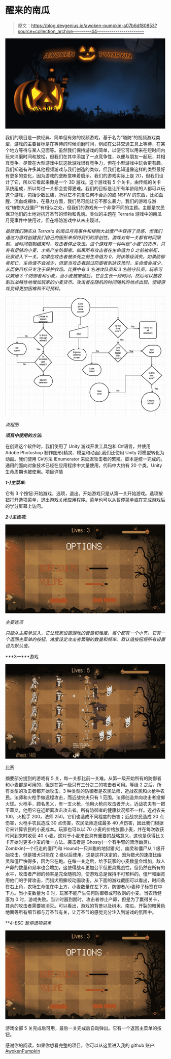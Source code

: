 # 醒来的南瓜

> 原文：<https://blog.devgenius.io/awoken-pumpkin-a07b6df80853?source=collection_archive---------44----------------------->

![](img/7635c496bbde3085f89722dcfe0af006.png)

我们的项目是一款经典、简单但有效的视频游戏，基于名为“塔防”的视频游戏类型，游戏的主要目标是在等待的时候消磨时间，例如在公共交通工具上等待，在某个地方等待与某人见面等。虽然我们保持游戏的简单，以便它可以用来在短时间内玩来消磨时间和放松，但我们在其中添加了一点竞争性，以便与朋友一起玩，并相互竞争。尽管在大型游戏中玩这款游戏很有竞争力，但在小型游戏中玩会更有趣。我们知道有许多其他视频游戏与我们创造的类似，但我们也知道像这样的类型最好有更多的变化，因为游戏的垄断意味着启示。我们的游戏实际上是 2D，但我们设计了它，所以它看起来像是一个 3D 游戏。这个游戏有 5 个关卡，由传统的关卡系统组成，所以每过一关都会变得更难。我们的目标是让所有年龄段的人都可以玩这个游戏，包括少数民族，所以它不包含任何不合适的或 NSFW 的东西，比如血腥、流血或裸体，在暴力方面，我们尽可能让它不那么暴力。我们的游戏与游戏“植物大战僵尸”有相似之处，但我们的游戏有一个非常不同的主题。主题是农民保卫他们的土地对抗万圣节的怪物和鬼魂。类似的主题在 Terraria 游戏中的南瓜月亮事件中使用过，但在塔防游戏中从未出现过。

*虽然我们确实从 Terraria 的南瓜月亮事件和植物大战僵尸中获得了灵感，但我们通过为游戏创建我们自己的图形来保持我们的原创性。游戏对每一关都有时间限制，当时间限制结束时，攻击者停止攻击。这个游戏有一种叫做“小麦”的货币，只有有足够的小麦，才能产生防御者。如果所有攻击者在生命值为 0 之前被杀死，玩家进入下一关。如果在攻击者被杀死之前生命值为 0，则该等级消失。如果防御者死亡，生命值不会减少，但是当攻击者越过防御者到达农场时，生命值会减少，从而使目标只专注于保护农场。比赛中有 3 名进攻队员和 3 名防守队员。玩家可以繁殖 3 个防御者和小麦，当小麦被繁殖后，它会生长一段时间，然后可以被收割以战略性地增加玩家的小麦货币。攻击者在随机的时间随机的地点出现，使得游戏变得更加困难和不可预料。*

![](img/aa0c517e21b407165e2ac77a68d8f66f.png)

*流程图*

***项目中使用的方法:***

在创建这个软件时，我们使用了 Unity 游戏开发工具包和 C#语言，并使用 Adobe Photoshop 制作图形(精灵、模型和动画),我们还使用 Unity 将模型转化为动画。我们使用 C#方法 IEnumerator 来延迟攻击者的繁殖。脚本是统一完成的。通用的面向对象技术已经在应用程序中大量使用，代码中大约有 20 个类。Unity 生命周期也被使用。项目详情

***1-)主菜单:***

它有 3 个按钮:开始游戏，选项，退出。开始游戏只是从第一关开始游戏。选项按钮打开选项菜单，退出游戏关闭应用程序。菜单也可以从暂停菜单或在完成游戏后的学分屏幕上访问。

***2-)主选项:***

![](img/fb2ad13ab6a020606e913d9bff0dfb3b.png)

*主要选项*

*只能从主菜单进入，它让玩家设置游戏的音量和难度。每个都有一个小节。它有一个返回主菜单的按钮。难度设定攻击者繁殖的数量和频率。默认值按钮将所有设置设为默认值。*

***3—***游戏

![](img/d34010f9746076aace17c4f47dae3fbc.png)

比赛

摘要部分提到的游戏有 5 关，每一关都比前一关难。从第一级开始所有的防御者和小麦都是可用的，但是在第一级只有三分之二的攻击者可用。等级 2 之后，所有类型的攻击者都开始攻击。3 种类型的防御者是农民法师，近战农民和火枪手农民。法师和火枪手做远程攻击，而近战农夫只有 1 范围。法师创造并向攻击者投掷火球。火枪手，顾名思义，有一支火枪，他用火枪向攻击者开火。近战农夫有一把干草叉，他用它在近距离攻击攻击者。所有防御者的健康状况都不一样。近战农夫 100，火枪手 200，法师 250。它们也造成不同程度的伤害；近战农民造成 20 点伤害，火枪手农民造成 30 点伤害，农民法师造成最多 40 点伤害，因此我们根据它来计算农民的小麦成本。玩家也可以以 70 小麦的价格放置小麦，并在每次收获时间到来时收获 40 小麦。这对于小麦来说具有重要的战略意义，这也是获得比关卡开始时更多小麦的唯一方法。袭击者是 Ghosty(一个有手臂的漂浮幽灵)、Zombkin(一个行走的僵尸)和 Hound(一只奔跑的地狱猎犬)。幽灵和僵尸从 1 级开始攻击，但是猎犬只能在 2 级以后使用。这是这样决定的，因为猎犬的速度比幽灵和僵尸快得多，因为它在跑。在每一关之后，给予玩家的小麦数量会增加，敌人产卵的数量和频率也会增加，这使得战斗更加公平但更具挑战性。但仍然在所有的水平，攻击者产卵的频率是完全随机的，使游戏总是保持不可预料的。僵尸和幽灵用他们的手臂攻击，而猎犬用撕咬动画攻击。从下面的游戏截图可以看出，时间条在右上角，农场生命值在中上方，小麦数量在左下方，防御者/小麦种子标签在中下方。当小麦数量为 0 时，玩家不能产生任何防御者或可收割的小麦。当农场健康为 0 时，游戏失败。当计时器到期时，攻击者停止产卵，但是为了赢得关卡，其余的攻击者需要被消灭。可以看出，游戏的背景以及树木、南瓜、开裂的暗黄色地面等所有细节都与万圣节有关，让万圣节的感觉充分注入到游戏的氛围中。

***4-*ESC 暂停选项菜单**

![](img/fb2ad13ab6a020606e913d9bff0dfb3b.png)

游戏全部 5 关完成后可用，最后一关完成后自动弹出。它有一个返回主菜单的按钮。

感谢你的阅读，如果你想看完整的项目，你可以从这里进入我的 github 账户: [AwokenPumpkin](https://github.com/bllhlskr/School-Project-Awoken-Pumpkin)